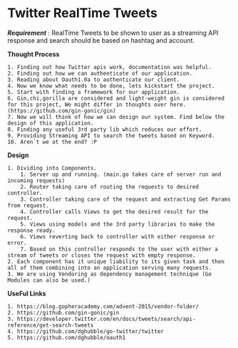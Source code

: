 # **Twitter RealTime Tweets**
  

_**Requirement**_ : RealTime Tweets to be shown to user as a streaming API response and search should be based on hashtag and account.


**Thought Process**

    1. Finding out how Twitter apis work, documentation was helpful.
    2. Finding out how we can authenticate of our application.
    3. Reading about Oauth1.0a to authenticate our client.
    4. Now we know what needs to be done, lets kickstart the project.
    5. Start with finding a framework for our application.
    6. Gin,chi,gorilla are considered and light-weight gin is considered for this project, We might differ in thoughts over here. (https://github.com/gin-gonic/gin)
    7. Now we will think of how we can design our system. Find below the design of this application.
    8. Finding any useful 3rd party lib which reduces our effort.
    9. Providing Streaming API to search the tweets based on Keyword.
    10. Aren`t we at the end? :P 
    
**Design**
    
    1. Dividing into Components.
        1. Server up and running. (main.go takes care of server run and incoming requests)
        2. Router taking care of routing the requests to desired controller.
        3. Controller taking care of the request and extracting Get Params from request.
        4. Controller calls Views to get the desired result for the request.
        5. Views using models and the 3rd party libraries to make the response ready.
        6. Views reverting back to controller with either response or error.
        7. Based on this controller responds to the user with either a stream of tweets or closes the request with empty response.
    2. Each component has it unique liability to its given task and then all of them combining into an application serving many requests.     
    3. We are using Vendoring as dependency management technique (Go Modules can also be used.)


**UseFul Links**
    
    1. https://blog.gopheracademy.com/advent-2015/vendor-folder/
    2. https://github.com/gin-gonic/gin
    3. https://developer.twitter.com/en/docs/tweets/search/api-reference/get-search-tweets
    4. https://github.com/dghubble/go-twitter/twitter
    5. https://github.com/dghubble/oauth1
        